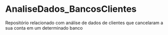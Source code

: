 # AnaliseDados_BancosClientes
 Repositório relacionado com análise de dados de clientes que cancelaram a sua conta em um determinado banco
